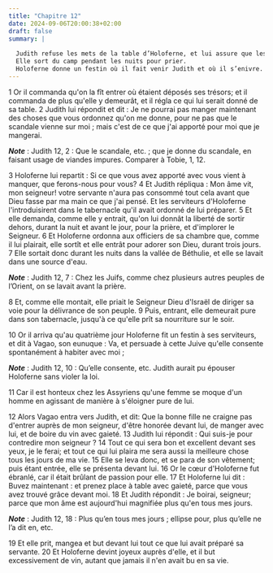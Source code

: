 ```yaml
---
title: "Chapitre 12"
date: 2024-09-06T20:00:38+02:00
draft: false
summary: |
  
  Judith refuse les mets de la table d’Holoferne, et lui assure que les provisions qu’elle a apportées lui suffiront.
  Elle sort du camp pendant les nuits pour prier.
  Holoferne donne un festin où il fait venir Judith et où il s’enivre.
---
```



1 Or il commanda qu'on la fît entrer où étaient déposés ses trésors; et il commanda de plus qu'elle y demeurât, et il régla ce qui lui serait donné de sa table. 2 Judith lui répondit et dit : Je ne pourrai pas manger maintenant des choses que vous ordonnez qu'on me donne, pour ne pas que le scandale vienne sur moi ; mais c'est de ce que j'ai apporté pour moi que je mangerai.

***Note*** :  Judith 12, 2 : Que le scandale, etc. ; que je donne du scandale, en faisant usage de viandes impures. Comparer à Tobie, 1, 12.

3 Holoferne lui repartit : Si ce que vous avez apporté avec vous vient à manquer, que ferons-nous pour vous? 4 Et Judith répliqua : Mon âme vit, mon seigneur! votre servante n'aura pas consommé tout cela avant que Dieu fasse par ma main ce que j'ai pensé. Et les serviteurs d'Holoferne l'introduisirent dans le tabernacle qu'il avait ordonné de lui préparer. 5 Et elle demanda, comme elle y entrait, qu'on lui donnât la liberté de sortir dehors, durant la nuit et avant le jour, pour la prière, et d'implorer le Seigneur. 6 Et Holoferne ordonna aux officiers de sa chambre que, comme il lui plairait, elle sortît et elle entrât pour adorer son Dieu, durant trois jours. 7 Elle sortait donc durant les nuits dans la vallée de Béthulie, et elle se lavait dans une source d'eau.

***Note*** :  Judith 12, 7 : Chez les Juifs, comme chez plusieurs autres peuples de l’Orient, on se lavait avant la prière.

8 Et, comme elle montait, elle priait le Seigneur Dieu d'Israël de diriger sa voie pour la délivrance de son peuple. 9 Puis, entrant, elle demeurait pure dans son tabernacle, jusqu'à ce qu'elle prît sa nourriture sur le soir.


10 Or il arriva qu'au quatrième jour Holoferne fit un festin à ses serviteurs, et dit à Vagao, son eunuque : Va, et persuade à cette Juive qu'elle consente spontanément à habiter avec moi ;

***Note*** :  Judith 12, 10 : Qu’elle consente, etc. Judith aurait pu épouser Holoferne sans violer la loi.

11 Car il est honteux chez les Assyriens qu'une femme se moque d'un homme en agissant de manière à s'éloigner pure de lui.


12 Alors Vagao entra vers Judith, et dit: Que la bonne fille ne craigne pas d'entrer auprès de mon seigneur, d'être honorée devant lui, de manger avec lui, et de boire du vin avec gaieté. 13 Judith lui répondit : Qui suis-je pour contredire mon seigneur ? 14 Tout ce qui sera bon et excellent devant ses yeux, je le ferai; et tout ce qui lui plaira me sera aussi la meilleure chose tous les jours de ma vie. 15 Elle se leva donc, et se para de son vêtement; puis étant entrée, elle se présenta devant lui. 16 Or le cœur d'Holoferne fut ébranlé, car il était brûlant de passion pour elle. 17 Et Holoferne lui dit : Buvez maintenant : et prenez place à table avec gaieté, parce que vous avez trouvé grâce devant moi. 18 Et Judith répondit : Je boirai, seigneur; parce que mon âme est aujourd'hui magnifiée plus qu'en tous mes jours.

***Note*** :  Judith 12, 18 : Plus qu’en tous mes jours ; ellipse pour, plus qu’elle ne l’a dit en, etc.

19 Et elle prit, mangea et but devant lui tout ce que lui avait préparé sa servante. 20 Et Holoferne devint joyeux auprès d'elle, et il but excessivement de vin, autant que jamais il n'en avait bu en sa vie.

